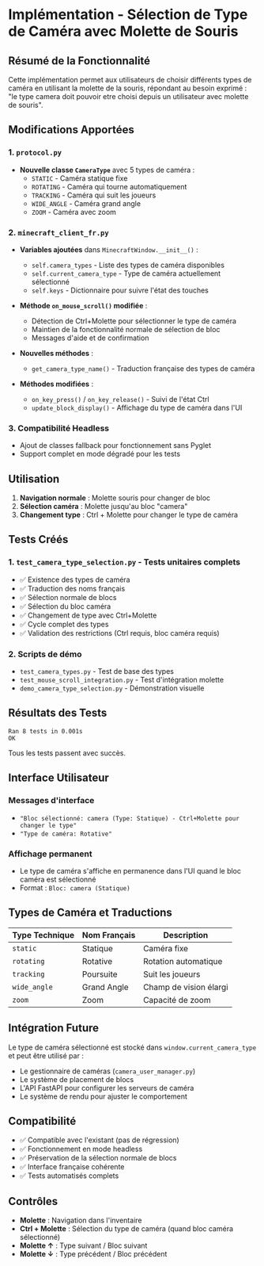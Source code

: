 # Implémentation - Sélection de Type de Caméra avec Molette de Souris

## Résumé de la Fonctionnalité

Cette implémentation permet aux utilisateurs de choisir différents types de caméra en utilisant la molette de la souris, répondant au besoin exprimé : "le type camera doit pouvoir etre choisi depuis un utilisateur avec molette de souris".

## Modifications Apportées

### 1. `protocol.py`
- **Nouvelle classe `CameraType`** avec 5 types de caméra :
  - `STATIC` - Caméra statique fixe
  - `ROTATING` - Caméra qui tourne automatiquement  
  - `TRACKING` - Caméra qui suit les joueurs
  - `WIDE_ANGLE` - Caméra grand angle
  - `ZOOM` - Caméra avec zoom

### 2. `minecraft_client_fr.py`
- **Variables ajoutées** dans `MinecraftWindow.__init__()` :
  - `self.camera_types` - Liste des types de caméra disponibles
  - `self.current_camera_type` - Type de caméra actuellement sélectionné
  - `self.keys` - Dictionnaire pour suivre l'état des touches

- **Méthode `on_mouse_scroll()` modifiée** :
  - Détection de Ctrl+Molette pour sélectionner le type de caméra
  - Maintien de la fonctionnalité normale de sélection de bloc
  - Messages d'aide et de confirmation

- **Nouvelles méthodes** :
  - `get_camera_type_name()` - Traduction française des types de caméra

- **Méthodes modifiées** :
  - `on_key_press()` / `on_key_release()` - Suivi de l'état Ctrl
  - `update_block_display()` - Affichage du type de caméra dans l'UI

### 3. Compatibilité Headless
- Ajout de classes fallback pour fonctionnement sans Pyglet
- Support complet en mode dégradé pour les tests

## Utilisation

1. **Navigation normale** : Molette souris pour changer de bloc
2. **Sélection caméra** : Molette jusqu'au bloc "camera"
3. **Changement type** : Ctrl + Molette pour changer le type de caméra

## Tests Créés

### 1. `test_camera_type_selection.py` - Tests unitaires complets
- ✅ Existence des types de caméra
- ✅ Traduction des noms français  
- ✅ Sélection normale de blocs
- ✅ Sélection du bloc caméra
- ✅ Changement de type avec Ctrl+Molette
- ✅ Cycle complet des types
- ✅ Validation des restrictions (Ctrl requis, bloc caméra requis)

### 2. Scripts de démo
- `test_camera_types.py` - Test de base des types
- `test_mouse_scroll_integration.py` - Test d'intégration molette
- `demo_camera_type_selection.py` - Démonstration visuelle

## Résultats des Tests

```
Ran 8 tests in 0.001s
OK
```

Tous les tests passent avec succès.

## Interface Utilisateur

### Messages d'interface
- `"Bloc sélectionné: camera (Type: Statique) - Ctrl+Molette pour changer le type"`
- `"Type de caméra: Rotative"`

### Affichage permanent
- Le type de caméra s'affiche en permanence dans l'UI quand le bloc caméra est sélectionné
- Format : `Bloc: camera (Statique)`

## Types de Caméra et Traductions

| Type Technique | Nom Français | Description |
|---------------|--------------|-------------|
| `static` | Statique | Caméra fixe |
| `rotating` | Rotative | Rotation automatique |
| `tracking` | Poursuite | Suit les joueurs |
| `wide_angle` | Grand Angle | Champ de vision élargi |
| `zoom` | Zoom | Capacité de zoom |

## Intégration Future

Le type de caméra sélectionné est stocké dans `window.current_camera_type` et peut être utilisé par :
- Le gestionnaire de caméras (`camera_user_manager.py`)
- Le système de placement de blocs
- L'API FastAPI pour configurer les serveurs de caméra
- Le système de rendu pour ajuster le comportement

## Compatibilité

- ✅ Compatible avec l'existant (pas de régression)
- ✅ Fonctionnement en mode headless
- ✅ Préservation de la sélection normale de blocs
- ✅ Interface française cohérente
- ✅ Tests automatisés complets

## Contrôles

- **Molette** : Navigation dans l'inventaire
- **Ctrl + Molette** : Sélection du type de caméra (quand bloc caméra sélectionné)
- **Molette ↑** : Type suivant / Bloc suivant
- **Molette ↓** : Type précédent / Bloc précédent